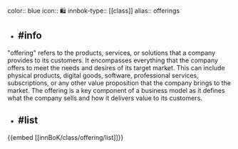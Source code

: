 color:: blue
icon:: 🛍️
innbok-type:: [[class]]
alias:: offerings

- ## #info 
"offering" refers to the products, services, or solutions that a company provides to its customers. It encompasses everything that the company offers to meet the needs and desires of its target market. This can include physical products, digital goods, software, professional services, subscriptions, or any other value proposition that the company brings to the market. The offering is a key component of a business model as it defines what the company sells and how it delivers value to its customers.
- ## #list 
{{embed [[innBoK/class/offering/list]]}}

